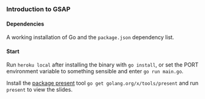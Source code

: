 ### Introduction to GSAP

#### Dependencies
A working installation of Go and the `package.json` dependency list. 

#### Start
Run `heroku local` after installing the binary with `go install`, or set the PORT environment variable to something sensible and enter `go run main.go`. 

Install the [package present](https://godoc.org/golang.org/x/tools/present) tool `go get golang.org/x/tools/present` and run `present` to view the slides.

